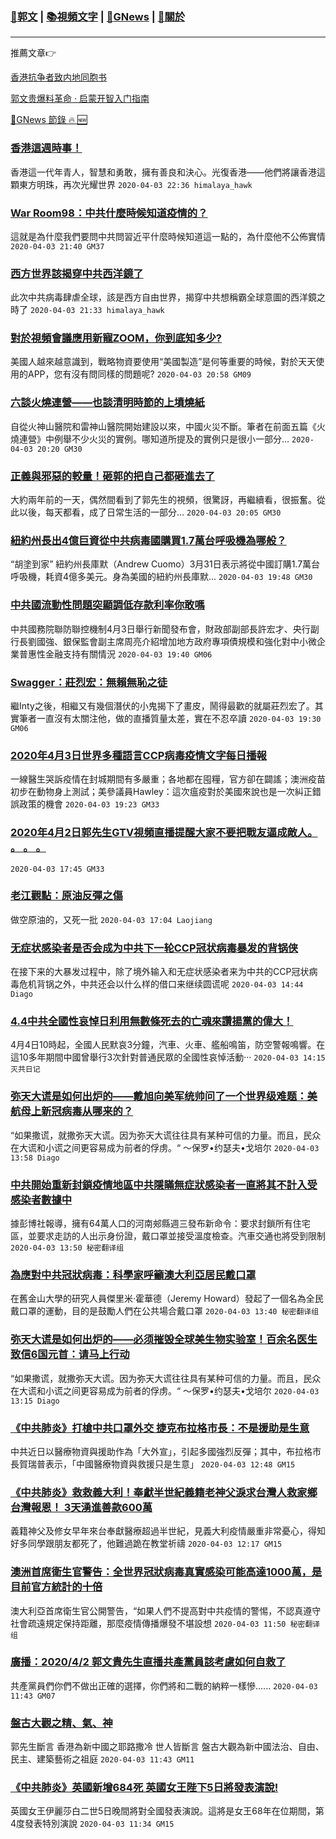###  [:eagle:郭文](https://github.com/ourhimalayas/txt) | [:books:視頻文字](https://github.com/ourhimalayas/txt/blob/master/content/README.md) | [:newspaper:GNews](https://github.com/ourhimalayas/txt/blob/master/content/gnews/README.md) | [:pray:關於](https://github.com/ourhimalayas/home/tree/master/about)
---

推薦文章:point_right:

[香港抗争者致内地同胞书](https://github.com/ourhimalayas/news/blob/master/2019/08/a_letter_from_the_hong_kong_people.md)

[郭文贵爆料革命 · 启蒙开智入门指南](https://github.com/ourhimalayas/txt/issues/1)

[:newspaper:GNews 節錄 :fire: :new:](https://github.com/ourhimalayas/txt/blob/master/content/gnews/README.md) 



### [香港這週時事！](/content/gnews/1/README.md)

香港這一代年青人，智慧和勇敢，擁有善良和決心。光復香港——他們將讓香港這顆東方明珠，再次光耀世界  `2020-04-03 22:36 himalaya_hawk`

### [War Room98：中共什麼時候知道疫情的？](/content/gnews/2/README.md)

這就是為什麼我們要問中共問習近平什麼時候知道這一點的，為什麼他不公佈實情  `2020-04-03 21:40 GM37`

### [西方世界該揭穿中共西洋鏡了](/content/gnews/3/README.md)

此次中共病毒肆虐全球，該是西方自由世界，揭穿中共想稱霸全球意圖的西洋鏡之時了  `2020-04-03 21:33 himalaya_hawk`

### [對於視頻會議應用新寵ZOOM，你到底知多少?](/content/gnews/4/README.md)

美國人越來越意識到，戰略物資要使用“美國製造”是何等重要的時候，對於天天使用的APP，您有沒有問同樣的問題呢?  `2020-04-03 20:58 GM09`

### [六談火燒連營——也談清明時節的上墳燒紙](/content/gnews/5/README.md)

自從火神山醫院和雷神山醫院開始建設以來，中國火災不斷。筆者在前面五篇《火燒連營》中例舉不少火災的實例。哪知道所提及的實例只是很小一部分...  `2020-04-03 20:20 GM30`

### [正義與邪惡的較量！砸郭的把自己都砸進去了](/content/gnews/6/README.md)

大約兩年前的一天，偶然間看到了郭先生的視頻，很驚訝，再繼續看，很振奮。從此以後，每天都看，成了日常生活的一部分...  `2020-04-03 20:05 GM30`

### [紐約州長出4億巨資從中共病毒國購買1.7萬台呼吸機為哪般？](/content/gnews/7/README.md)

“胡塗到家” 紐約州長庫默（Andrew Cuomo）3月31日表示將從中國訂購1.7萬台呼吸機，耗資4億多美元。身為美國的紐約州長庫默...  `2020-04-03 19:48 GM30`

### [中共國流動性問題突顯調低存款利率你敢嗎](/content/gnews/8/README.md)

中共國務院聯防聯控機制4月3日舉行新聞發布會，財政部副部長許宏才、央行副行長劉國強、銀保監會副主席周亮介紹增加地方政府專項債規模和強化對中小微企業普惠性金融支持有關情況  `2020-04-03 19:40 GM06`

### [Swagger：莊烈宏：無賴無恥之徒](/content/gnews/9/README.md)

繼Inty之後，相繼又有幾個潛伏的小鬼揭下了畫皮，鬧得最歡的就屬莊烈宏了。其實筆者一直沒有太關注他，做的直播質量太差，實在不忍卒讀  `2020-04-03 19:30 GM06`

### [2020年4月3日世界多種語言CCP病毒疫情文字每日播報](/content/gnews/10/README.md)

一線醫生哭訴疫情在封城期間有多嚴重；各地都在囤糧，官方卻在闢謠；澳洲疫苗初步在動物身上測試；美參議員Hawley：這次瘟疫對於美國來說也是一次糾正錯誤政策的機會  `2020-04-03 19:23 GM33`

### [2020年4月2日郭先生GTV視頻直播提醒大家不要把戰友逼成敵人。 。 。 。](/content/gnews/11/README.md)

 `2020-04-03 17:45 GM33`

### [老江觀點：原油反彈之傷](/content/gnews/12/README.md)

做空原油的，又死一批  `2020-04-03 17:04 Laojiang`

### [无症状感染者是否会成为中共下一轮CCP冠状病毒暴发的背锅侠](/content/gnews/13/README.md)

在接下来的大暴发过程中，除了境外输入和无症状感染者来为中共的CCP冠状病毒危机背锅之外，中共还会以什么样的借口来继续圆谎呢  `2020-04-03 14:44 Diago`

### [4.4中共全國性哀悼日利用無數條死去的亡魂來讚揚黨的偉大！](/content/gnews/14/README.md)

4月4日10時起，全國人民默哀3分鐘，汽車、火車、艦船鳴笛，防空警報鳴響。在這10多年期間中國曾舉行3次針對普通民眾的全國性哀悼活動···  `2020-04-03 14:15 灭共日记`

### [弥天大谎是如何出炉的——戴旭向美军统帅问了一个世界级难题：美航母上新冠病毒从哪来的？](/content/gnews/15/README.md)

“如果撒谎，就撒弥天大谎。因为弥天大谎往往具有某种可信的力量。而且，民众在大谎和小谎之间更容易成为前者的俘虏。“ ～保罗•约瑟夫•戈培尔  `2020-04-03 13:58 Diago`

### [中共開始重新封鎖疫情地區中共隱瞞無症狀感染者一直將其不計入受感染者數據中](/content/gnews/16/README.md)

據彭博社報導，擁有64萬人口的河南郟縣週三發布新命令：要求封鎖所有住宅區，並要求走訪的人出示身份證，戴口罩並接受溫度檢查。汽車交通也將受到限制  `2020-04-03 13:50 秘密翻译组`

### [為應對中共冠狀病毒：科學家呼籲澳大利亞居民戴口罩](/content/gnews/17/README.md)

在舊金山大學的研究人員傑里米·霍華德（Jeremy Howard）發起了一個名為全民戴口罩的運動，目的是鼓勵人們在公共場合戴口罩  `2020-04-03 13:40 秘密翻译组`

### [弥天大谎是如何出炉的——必须摧毁全球美生物实验室！百余名医生致信6国元首：请马上行动](/content/gnews/18/README.md)

“如果撒谎，就撒弥天大谎。因为弥天大谎往往具有某种可信的力量。而且，民众在大谎和小谎之间更容易成为前者的俘虏。“ ～保罗•约瑟夫•戈培尔  `2020-04-03 13:15 Diago`

### [《中共肺炎》打槍中共口罩外交 捷克布拉格市長：不是援助是生意](/content/gnews/19/README.md)

中共近日以醫療物資與援助作為「大外宣」，引起多國強烈反彈；其中，布拉格市長賀瑞普表示，「中國醫療物資與救援只是生意」  `2020-04-03 12:48 GM15`

### [《中共肺炎》救救義大利！奉獻半世紀義籍老神父淚求台灣人救家鄉 台灣報恩！ 3天湧進善款600萬](/content/gnews/20/README.md)

義籍神父及修女早年來台奉獻醫療超過半世紀，見義大利疫情嚴重非常憂心，得知好多同學跟朋友都死了，他難過跪在教堂祈禱  `2020-04-03 12:17 GM15`

### [澳洲首席衛生官警告：全世界冠狀病毒真實感染可能高達1000萬，是目前官方統計的十倍](/content/gnews/21/README.md)

澳大利亞首席衛生官公開警告，“如果人們不提高對中共疫情的警惕，不認真遵守社會疏遠規定保持距離，那麼疫情傳播爆發不堪設想  `2020-04-03 11:50 秘密翻译组`

### [廣播：2020/4/2 郭文貴先生直播共產黨員該考慮如何自救了](/content/gnews/22/README.md)

共產黨員們你們不做出正確的選擇，你們將和二戰的納粹一樣慘......  `2020-04-03 11:43 GM07`

### [盤古大觀之精、氣、神](/content/gnews/23/README.md)

郭先生斷言
香港為新中國之耶路撒冷
世人皆斷言
盤古大觀為新中國法治、自由、民主、建築藝術之祖庭  `2020-04-03 11:43 GM11`

### [《中共肺炎》英國新增684死 英國女王陛下5日將發表演說!](/content/gnews/24/README.md)

英國女王伊麗莎白二世5日晚間將對全國發表演說。這將是女王68年在位期間，第4度發表特別演說  `2020-04-03 11:34 GM15`


